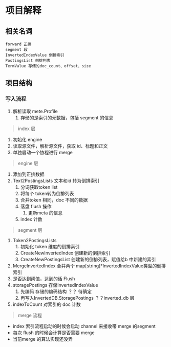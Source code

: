# 项目解释
## 相关名词
```
forward 正排
segment 段
InvertedIndexValue 倒排索引
PostingsList 倒排列表
TermValue 存储的doc_count、offset、size
```

## 项目结构
### 写入流程

1. 解析读取 mete.Profile
    1. 存储的是索引的元数据，包括 segment 的信息 

> index 层
> 
1. 初始化 engine
2. 读取源文件，解析源文件，获取 id、标题和正文
3. 单独启动一个协程进行 merge

> engine 层
> 
1. 添加到正排数据
2. Text2PostingsLists 文本和id 转为倒排索引
    1. 分词获取token list
    2. 将每个 token转为倒排列表
    3. 合并token 相同，doc 不同的数据
    4. 落盘 flush 操作
        1. 更新meta 的信息
    5. index 计数

> segment 层
> 
1. Token2PostingsLists
    1. 初始化 token 维度的倒排索引
    2. CreateNewInvertedIndex 创建新的倒排索引
    3. CreateNewPostingsList 创建新的倒排列表，赋值给b 中新建的索引
2. MergeInvertedIndex 合并两个 map[string]*InvertedIndexValue类型的倒排索引
3. 是否达到阈值，达到的话 Flush
4. storagePostings 存储InvertedIndexValue
    1. 先编码 存储的编码结构 ？？ 待确定
    2. 再写入InvertedDB.StoragePostings ？？inverted_db 层
5. indexToCount 对索引的 doc 计数

> merge 流程
> 
- index 索引流程启动的时候会启动 channel 来接收带 merge 的segment
- 每次 flush 的时候会计算是否需要 merge
- 当前merge 的算法实现还没弄